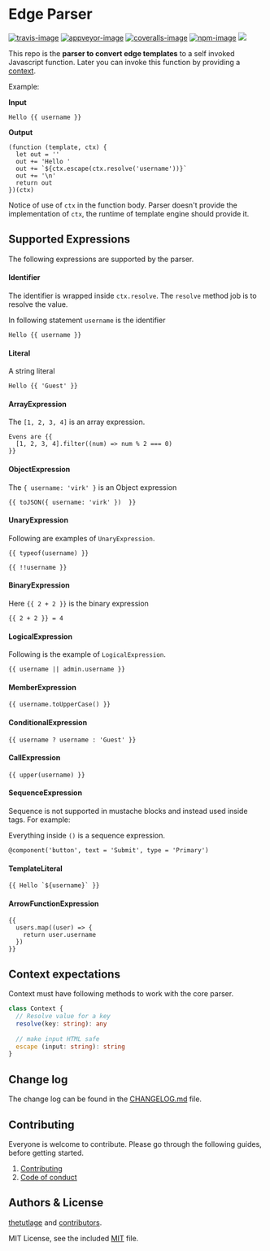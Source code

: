 # Edge Parser

[![travis-image]][travis-url]
[![appveyor-image]][appveyor-url]
[![coveralls-image]][coveralls-url]
[![npm-image]][npm-url]
![](https://img.shields.io/badge/Uses-Typescript-294E80.svg?style=flat-square&colorA=ddd)

This repo is the **parser to convert edge templates** to a self invoked Javascript function. Later you can invoke this function by providing a [context](#context-expectations).

Example:

**Input**

```
Hello {{ username }}
```

**Output**

```
(function (template, ctx) {
  let out = ''
  out += 'Hello '
  out += `${ctx.escape(ctx.resolve('username'))}`
  out += '\n'
  return out
})(ctx)
```

Notice of use of `ctx` in the function body. Parser doesn't provide the implementation of `ctx`, the runtime of template engine should provide it.

## Supported Expressions

The following expressions are supported by the parser.

#### Identifier

The identifier is wrapped inside `ctx.resolve`. The `resolve` method job is to resolve the value.

In following statement `username` is the identifier

```
Hello {{ username }}
```

#### Literal

A string literal

```
Hello {{ 'Guest' }}
```

#### ArrayExpression

The `[1, 2, 3, 4]` is an array expression.

```
Evens are {{
  [1, 2, 3, 4].filter((num) => num % 2 === 0)
}}
```

#### ObjectExpression

The `{ username: 'virk' }` is an Object expression

```
{{ toJSON({ username: 'virk' })  }}
```

#### UnaryExpression

Following are examples of `UnaryExpression`.

```
{{ typeof(username) }}

{{ !!username }} 
```

#### BinaryExpression

Here `{{ 2 + 2 }}` is the binary expression

```
{{ 2 + 2 }} = 4
```

#### LogicalExpression

Following is the example of `LogicalExpression`.

```
{{ username || admin.username }}
```

#### MemberExpression

```
{{ username.toUpperCase() }}
```

#### ConditionalExpression

```
{{ username ? username : 'Guest' }}
```

#### CallExpression

```
{{ upper(username) }}
```

#### SequenceExpression

Sequence is not supported in mustache blocks and instead used inside tags. For example:

Everything inside `()` is a sequence expression.

```
@component('button', text = 'Submit', type = 'Primary')
```

#### TemplateLiteral

```
{{ Hello `${username}` }}
```

#### ArrowFunctionExpression

```
{{
  users.map((user) => {
    return user.username
  })
}}
```

## Context expectations

Context must have following methods to work with the core parser.

```ts
class Context {
  // Resolve value for a key
  resolve(key: string): any
  
  // make input HTML safe
  escape (input: string): string
}
```

## Change log

The change log can be found in the [CHANGELOG.md](https://github.com/poppinss/edge-parser/CHANGELOG.md) file.

## Contributing

Everyone is welcome to contribute. Please go through the following guides, before getting started.

1. [Contributing](https://adonisjs.com/contributing)
2. [Code of conduct](https://adonisjs.com/code-of-conduct)


## Authors & License
[thetutlage](https://github.com/thetutlage) and [contributors](https://github.com/poppinss/edge-parser/graphs/contributors).

MIT License, see the included [MIT](LICENSE.md) file.

[travis-image]: https://img.shields.io/travis/poppinss/edge-parser/master.svg?style=flat-square&logo=travis
[travis-url]: https://travis-ci.org/poppinss/edge-parser "travis"

[appveyor-image]: https://img.shields.io/appveyor/ci/thetutlage/edge-parser/master.svg?style=flat-square&logo=appveyor
[appveyor-url]: https://ci.appveyor.com/project/thetutlage/edge-parser "appveyor"

[coveralls-image]: https://img.shields.io/coveralls/poppinss/edge-parser/master.svg?style=flat-square
[coveralls-url]: https://coveralls.io/github/poppinss/edge-parser "coveralls"

[npm-image]: https://img.shields.io/npm/v/edge-parser.svg?style=flat-square&logo=npm
[npm-url]: https://npmjs.org/package/edge-parser "npm"
